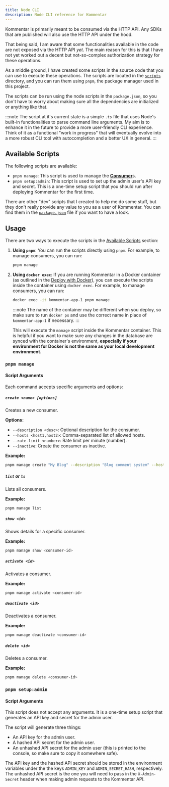 ```yaml
---
title: Node CLI
description: Node CLI reference for Kommentar
---
```


Kommentar is primarily meant to be consumed via the HTTP API. Any SDKs that are published will also use the HTTP API under the hood.

That being said, I am aware that some functionalities available in the code are not exposed via the HTTP API _yet_. The main reason for this is that I have not yet worked out a decent but not-so-complex authorization strategy for these operations.

As a middle ground, I have created some scripts in the source code that you can use to execute these operations. The scripts are located in the [`scripts`](https://github.com/kommentar/kommentar/tree/main/scripts) directory, and you can run them using `pnpm`, the package manager used in this project.

The scripts can be run using the node scripts in the `package.json`, so you don't have to worry about making sure all the dependencies are initialized or anything like that.

:::note
The script at it's current state is a simple `.ts` file that uses Node's built-in functionalities to parse command line arguments. My aim is to enhance it in the future to provide a more user-friendly CLI experience. Think of it as a functional "work in progress" that will eventually evolve into a more robust CLI tool with autocompletion and a better UX in general.
:::

## Available Scripts

The following scripts are available:

- `pnpm manage`: This script is used to manage the [**Consumer**](/reference/02-core-concepts#consumer)s.
- `pnpm setup:admin`: This script is used to set up the admin user's API key and secret. This is a one-time setup script that you should run after deploying Kommentar for the first time.

There are other "dev" scripts that I created to help me do some stuff, but they don't really provide any value to you as a user of Kommentar. You can find them in the [`package.json`](https://github.com/kommentar/kommentar/tree/main/package.json) file if you want to have a look.

## Usage

There are two ways to execute the scripts in the [Available Scripts](#available-scripts) section:

1. **Using `pnpm`**: You can run the scripts directly using `pnpm`. For example, to manage consumers, you can run:
   ```bash
   pnpm manage
   ```
2. **Using `docker exec`**: If you are running Kommentar in a Docker container (as outlined in the [Deploy with Docker](/deploy/01-self-host#docker)), you can execute the scripts inside the container using `docker exec`. For example, to manage consumers, you can run:

   ```bash
   docker exec -it kommentar-app-1 pnpm manage
   ```

   :::note
   The name of the container may be different when you deploy, so make sure to run `docker ps` and use the correct name in place of `kommentar-app-1` if necessary.
   :::

   This will execute the `manage` script inside the Kommentar container. This is helpful if you want to make sure any changes in the database are synced with the container's environment, **especially if your environment for Docker is not the same as your local development environment.**

### `pnpm manage`

#### Script Arguments

Each command accepts specific arguments and options:

##### `create <name> [options]`

Creates a new consumer.

**Options:**

- `--description <desc>`: Optional description for the consumer.
- `--hosts <host1,host2>`: Comma-separated list of allowed hosts.
- `--rate-limit <number>`: Rate limit per minute (number).
- `--inactive`: Create the consumer as inactive.

**Example:**

```bash
pnpm manage create "My Blog" --description "Blog comment system" --hosts "blog.com,www.blog.com" --rate-limit 100
```

##### `list` or `ls`

Lists all consumers.

**Example:**

```bash
pnpm manage list
```

##### `show <id>`

Shows details for a specific consumer.

**Example:**

```bash
pnpm manage show <consumer-id>
```

##### `activate <id>`

Activates a consumer.

**Example:**

```bash
pnpm manage activate <consumer-id>
```

##### `deactivate <id>`

Deactivates a consumer.

**Example:**

```bash
pnpm manage deactivate <consumer-id>
```

##### `delete <id>`

Deletes a consumer.

**Example:**

```bash
pnpm manage delete <consumer-id>
```

### `pnpm setup:admin`

#### Script Arguments

This script does not accept any arguments. It is a one-time setup script that generates an API key and secret for the admin user.

The script will generate three things:

- An API key for the admin user.
- A hashed API secret for the admin user.
- An unhashed API secret for the admin user (this is printed to the console, so make sure to copy it somewhere safe).

The API key and the hashed API secret should be stored in the environment variables under the the keys `ADMIN_KEY` and `ADMIN_SECRET_HASH`, respectively. The unhashed API secret is the one you will need to pass in the `X-Admin-Secret` header when making admin requests to the Kommentar API.

